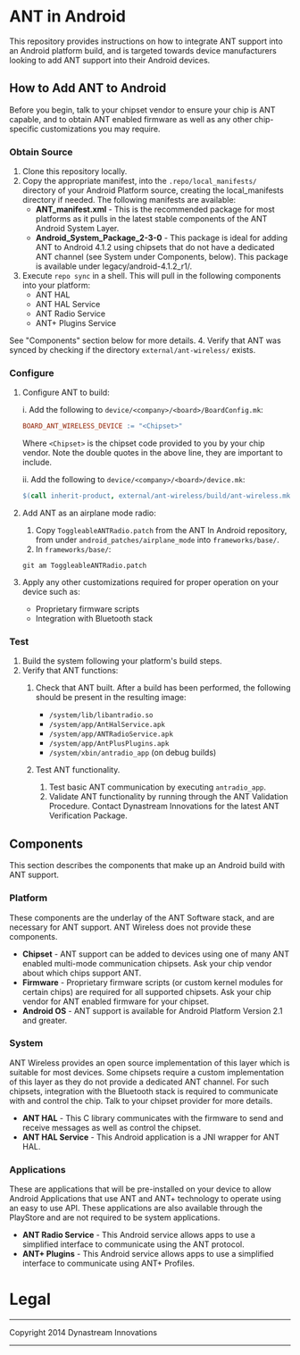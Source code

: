 # ANT in Android
This repository provides instructions on how to integrate ANT support into an Android platform build, and is targeted towards device manufacturers looking to add ANT support into their Android devices.

## How to Add ANT to Android
Before you begin, talk to your chipset vendor to ensure your chip is ANT capable, and to obtain ANT enabled firmware as well as any other chip-specific customizations you may require.

### Obtain Source
1. Clone this repository locally.
2. Copy the appropriate manifest, into the ```.repo/local_manifests/``` directory of your Android Platform source, creating the local_manifests directory if needed. The following manifests are available:
    * **ANT_manifest.xml** - This is the recommended package for most platforms as it pulls in the latest stable components of the ANT Android System Layer. 
    * **Android_System_Package_2-3-0** - This package is ideal for adding ANT to Android 4.1.2 using chipsets that do not have a dedicated ANT channel (see System under Components, below). This package is available under legacy/android-4.1.2_r1/.
3. Execute ```repo sync``` in a shell. This will pull in the following components into your platform:
    * ANT HAL
    * ANT HAL Service
    * ANT Radio Service
    * ANT+ Plugins Service

 See "Components" section below for more details.
4. Verify that ANT was synced by checking if the directory ```external/ant-wireless/``` exists.

### Configure
1. Configure ANT to build:

    i. Add the following to ```device/<company>/<board>/BoardConfig.mk```: 

      ```Makefile
      BOARD_ANT_WIRELESS_DEVICE := "<Chipset>"
      ```
     Where ```<Chipset>``` is the chipset code provided to you by your chip vendor. Note the double quotes in the above line, they are important to include.

    ii. Add the following to ```device/<company>/<board>/device.mk```:

     ```Makefile
     $(call inherit-product, external/ant-wireless/build/ant-wireless.mk)
     ```
2. Add ANT as an airplane mode radio:
    1. Copy ```ToggleableANTRadio.patch``` from the ANT In Android repository, from under ```android_patches/airplane_mode``` into ```frameworks/base/```.
    2. In ```frameworks/base/```:

     ```Shell
     git am ToggleableANTRadio.patch
     ```
3. Apply any other customizations required for proper operation on your device such as:
    * Proprietary firmware scripts
    * Integration with Bluetooth stack

### Test
1. Build the system following your platform's build steps.
2. Verify that ANT functions:
    1. Check that ANT built. After a build has been performed, the following should  be present in the resulting image:
        * ```/system/lib/libantradio.so```
        * ```/system/app/AntHalService.apk```
        * ```/system/app/ANTRadioService.apk```
        * ```/system/app/AntPlusPlugins.apk```
        * ```/system/xbin/antradio_app``` (on debug builds)
    2. Test ANT functionality.
    
        1. Test basic ANT communication by executing ```antradio_app```.
        2. Validate ANT functionality by running through the ANT Validation Procedure. Contact Dynastream Innovations for the latest ANT Verification Package.

## Components
This section describes the components that make up an Android build with ANT support.

### Platform
These components are the underlay of the ANT Software stack, and are necessary for ANT support. ANT Wireless does not provide these components.

* **Chipset** - ANT support can be added to devices using one of many ANT enabled multi-mode communication chipsets. Ask your chip vendor about which chips support ANT.
* **Firmware** - Proprietary firmware scripts (or custom kernel modules for certain chips) are required for all supported chipsets. Ask your chip vendor for ANT enabled firmware for your chipset.
* **Android OS** - ANT support is available for Android Platform Version 2.1 and greater.

### System
ANT Wireless provides an open source implementation of this layer which is suitable for most devices. 
Some chipsets require a custom implementation of this layer as they do not provide a dedicated ANT channel.
For such chipsets, integration with the Bluetooth stack is required to communicate with and control the chip.
Talk to your chipset provider for more details.

* **ANT HAL** - This C library communicates with the firmware to send and receive messages as well as control the chipset.
* **ANT HAL Service** - This Android application is a JNI wrapper for ANT HAL.

### Applications
These are applications that will be pre-installed on your device to allow Android Applications that use ANT and ANT+ technology to operate using an easy to use API. These applications are also available through the PlayStore and are not required to be system applications.

* **ANT Radio Service** - This Android service allows apps to use a simplified interface to communicate using the ANT protocol.
* **ANT+ Plugins** - This Android service allows apps to use a simplified interface to communicate using ANT+ Profiles.

# Legal
***
Copyright 2014 Dynastream Innovations
***
